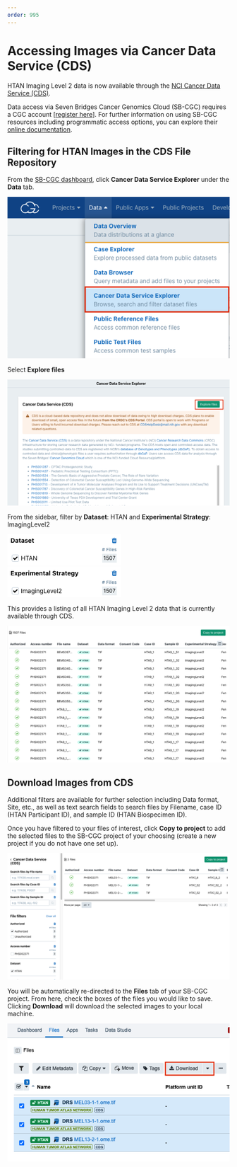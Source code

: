 ```yaml
---
order: 995
---
```


# Accessing Images via Cancer Data Service (CDS)

HTAN Imaging Level 2 data is now available through the [NCI Cancer Data Service (CDS)](https://datacommons.cancer.gov/repository/cancer-data-service).

Data access via Seven Bridges Cancer Genomics Cloud (SB-CGC) requires a CGC account [[register here](https://docs.cancergenomicscloud.org/docs/sign-up-for-the-cgc)]. For further information on using SB-CGC resources including programmatic access options, you can explore their [online documentation](https://docs.cancergenomicscloud.org/docs).


## Filtering for HTAN Images in the CDS File Repository

From the [SB-CGC dashboard](https://cgc.sbgenomics.com/home/), click **Cancer Data Service Explorer** under the **Data** tab. 

![CDS: Accessing the CDS file explorer](../img/cds_img1.png)

Select **Explore files**

![CDS: Accessing the CDS file explorer](../img/cds_img2.png)

From the sidebar, filter by **Dataset**: HTAN and **Experimental Strategy**: ImagingLevel2

![CDS: Filter by HTAN study](../img/cds_img3.png) ![CDS: Filter for imaging data](../img/cds_img4.png)

This provides a listing of all HTAN Imaging Level 2 data that is currently available through CDS. 

![CDS: HTAN Imaging Data on CDS](../img/cds_img5.png)


## Download Images from CDS

Additional filters are available for further selection including Data format, Site, etc., as well as text search fields to search files by Filename, case ID (HTAN Participant ID), and sample ID (HTAN Biospecimen ID).

Once you have filtered to your files of interest, click **Copy to project** to add the selected files to the SB-CGC project of your choosing (create a new project if you do not have one set up). 

![CDS: Add selected files to project](../img/cds_img6.png)

You will be automatically re-directed to the **Files** tab of your SB-CGC project. From here, check the boxes of the files you would like to save. Clicking **Download** will download the selected images to your local machine.

![CDS: Download selected imaging files](../img/cds_img7.png)
